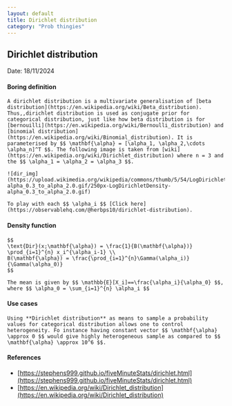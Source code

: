 ```yaml
---
layout: default
title: Dirichlet distribution
category: "Prob thingies"
---
```

## Dirichlet distribution

Date: 18/11/2024

#### Boring definition

    A dirichlet distribution is a multivariate generalisation of [beta distribution](https://en.wikipedia.org/wiki/Beta_distribution). Thus,,dirichlet distribution is used as conjugate prior for categorical distribution, just like how beta distribution is for [bernouilli](https://en.wikipedia.org/wiki/Bernoulli_distribution) and [binomial distribution](https://en.wikipedia.org/wiki/Binomial_distribution). It is parameterised by $$ \mathbf{\alpha} = [\alpha_1, \alpha_2,\cdots \alpha_n]^T $$. The following image is taken from [wiki](https://en.wikipedia.org/wiki/Dirichlet_distribution) where n = 3 and the $$ \alpha_1 = \alpha_2 = \alpha_3 $$.

    ![dir_img](https://upload.wikimedia.org/wikipedia/commons/thumb/5/54/LogDirichletDensity-alpha_0.3_to_alpha_2.0.gif/250px-LogDirichletDensity-alpha_0.3_to_alpha_2.0.gif)

    To play with each $$ \alpha_i $$ [Click here](https://observablehq.com/@herbps10/dirichlet-distribution).

#### Density function

    $$ 
    \text{Dir}(x;\mathbf{\alpha}) = \frac{1}{B(\mathbf{\alpha})} \prod_{i=1}^{n} x_i^{\alpha_i-1} \\
    B(\mathbf{\alpha}) = \frac{\prod_{i=1}^{n}\Gamma(\alpha_i)}{\Gamma(\alpha_0)} 
    $$

    The mean is given by $$ \mathbb{E}[X_i]==\frac{\alpha_i}{\alpha_0} $$, where $$ \alpha_0 = \sum_{i=1}^{n} \alpha_i $$

#### Use cases

    Using **Dirichlet distribution** as means to sample a probability values for categorical distribution allows one to control heterogeneity. Fo instance having constant vector $$ \mathbf{\alpha} \approx 0 $$ would give highly heterogeneous sample as compared to $$ \mathbf{\alpha} \approx 10^6 $$. 

#### References
- [https://stephens999.github.io/fiveMinuteStats/dirichlet.html](https://stephens999.github.io/fiveMinuteStats/dirichlet.html)
- [https://en.wikipedia.org/wiki/Dirichlet_distribution](https://en.wikipedia.org/wiki/Dirichlet_distribution)